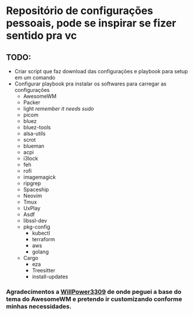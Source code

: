# Repositório de configurações pessoais, pode se inspirar se fizer sentido pra vc

## TODO: 
  - Criar script que faz download das configurações e playbook para setup em um comando
  - Configurar playbook pra instalar os softwares para carregar as configurações
    * AwesomeWM
    * Packer
    * light _remember it needs sudo_
    * picom
    * bluez
    * bluez-tools
    * alsa-utils
    * scrot
    * blueman
    * acpi
    * i3lock
    * feh
    * rofi
    * imagemagick
    * ripgrep
    * Spaceship
    * Neovim
    * Tmux
    * UxPlay
    * Asdf
    * libssl-dev
    * pkg-config
      - kubectl
      - terraform
      - aws
      - golang
    * Cargo
      - eza
      - Treesitter
      - install-updates


### Agradecimentos a [WillPower3309](https://github.com/WillPower3309/awesome-dotfiles) de onde peguei a base do tema do AwesomeWM e pretendo ir customizando conforme minhas necessidades.

